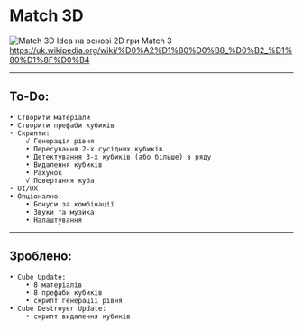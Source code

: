 # Match 3D
![Match 3D Idea](https://github.com/MetalCrafting/Match-3D/assets/153452406/23a20bef-2a11-4673-81df-54a323297afb)
на основі 2D гри Match 3
https://uk.wikipedia.org/wiki/%D0%A2%D1%80%D0%B8_%D0%B2_%D1%80%D1%8F%D0%B4

---

## To-Do:
	• Створити матеріали
	• Створити префаби кубиків
	• Скрипти:
		√ Генерація рівня
		• Пересування 2-х сусідних кубиків
		• Детектування 3-х кубиків (або більше) в ряду
		• Видалення кубиків
		• Рахунок
  		√ Повертання куба
	• UI/UX
	• Опціонално:
		• Бонуси за комбінації
		• Звуки та музика
		• Налаштування

---

## Зроблено:
	• Cube Update:
		• 8 матеріалів
		• 8 префаби кубиків
  		• скрипт генерації рівня
	• Cube Destroyer Update:
 		• скрипт видалення кубиків
